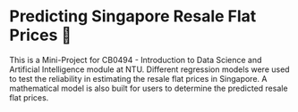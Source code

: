 # Predicting Singapore Resale Flat Prices 🚀
This is a Mini-Project for CB0494 - Introduction to Data Science and Artificial Intelligence module at NTU. Different regression models were used to test the reliability in estimating the resale flat prices in Singapore. A mathematical model is also built for users to determine the predicted resale flat prices. 
